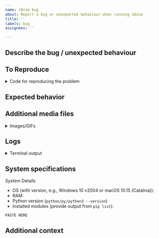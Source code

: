 ```yaml
---
name: JAnim bug
about: Report a bug or unexpected behaviour when running JAnim
title: ''
labels: bug
assignees: ''

---
```


## Describe the bug / unexpected behaviour
<!-- A clear and concise description of what the bug is. -->
<!-- 清晰简洁地描述一下bug -->

## To Reproduce
<!-- Provide a piece of code or steps illustrating the undesired behaviour. -->
<!-- 提供一段可以复现错误结果的代码或步骤. -->

<details><summary>Code for reproducing the problem</summary>

```py
Paste your code here.
```

</details>

## Expected behavior
<!-- A clear and concise description of what you expected to happen. -->
<!-- 清晰简洁地描述一下正确的结果应当是什么样的. -->

## Additional media files
<!-- Paste in the files JAnim produced on rendering the code above. -->
<!-- 粘贴 JAnim 渲染以上代码产生的内容. -->

<details><summary>Images/GIFs</summary>

<!-- PASTE MEDIA HERE -->

</details>

## Logs
<details><summary>Terminal output</summary>

```
PASTE HERE OR PROVIDE LINK TO https://pastebin.com/ OR SIMILAR
```

</details>

## System specifications

System Details

- OS (with version, e.g., Windows 10 v2004 or macOS 10.15 (Catalina)):
- RAM:
- Python version (`python/py/python3 --version`)
- Installed modules (provide output from `pip list`):
```
PASTE HERE
```

## Additional context
<!-- Add any other context about the problem here. -->
<!-- 你可以在这里备注关于这个问题额外的一些上下文信息 -->
